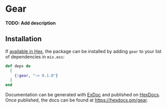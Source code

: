 # Gear

**TODO: Add description**

## Installation

If [available in Hex](https://hex.pm/docs/publish), the package can be installed
by adding `gear` to your list of dependencies in `mix.exs`:

```elixir
def deps do
  [
    {:gear, "~> 0.1.0"}
  ]
end
```

Documentation can be generated with [ExDoc](https://github.com/elixir-lang/ex_doc)
and published on [HexDocs](https://hexdocs.pm). Once published, the docs can
be found at <https://hexdocs.pm/gear>.

